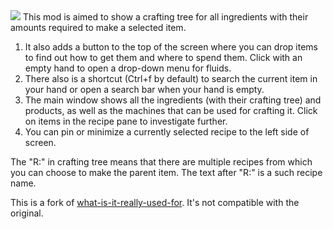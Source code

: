 <img src="https://mods-data.factorio.com/pub_data/media_files/ToYuBLB50h2m.png"/>
This mod is aimed to show a crafting tree for all ingredients with their amounts required to make a selected item.

1.    It also adds a button to the top of the screen where you can drop items to find out how to get them and where to spend them. Click with an empty hand to open a drop-down menu for fluids.
2.    There also is a shortcut (Ctrl+f by default) to search the current item in your hand or open a search bar when your hand is empty.
3.    The main window shows all the ingredients (with their crafting tree) and products, as well as the machines that can be used for crafting it. Click on items in the recipe pane to investigate further.
4.    You can pin or minimize a currently selected recipe to the left side of screen.

The "R:" in crafting tree means that there are multiple recipes from which you can choose to make the parent item. The text after "R:" is a such recipe name.


This is a fork of <a href="https://mods.factorio.com/mods/Coppermine/what-is-it-really-used-for">what-is-it-really-used-for</a>. It's not compatible with the original.
